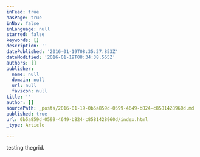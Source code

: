```yaml
---
inFeed: true
hasPage: true
inNav: false
inLanguage: null
starred: false
keywords: []
description: ''
datePublished: '2016-01-19T08:35:37.853Z'
dateModified: '2016-01-19T08:34:38.565Z'
authors: []
publisher:
  name: null
  domain: null
  url: null
  favicon: null
title: ''
author: []
sourcePath: _posts/2016-01-19-0b5a859d-0599-4649-b824-c8581428960d.md
published: true
url: 0b5a859d-0599-4649-b824-c8581428960d/index.html
_type: Article

---
```

testing thegrid.